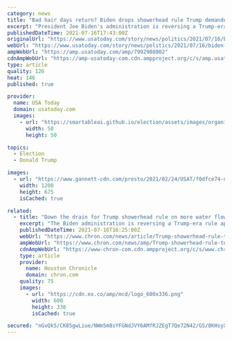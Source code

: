 ```yaml
---
category: news
title: "Bad hair days return? Biden drops showerhead rule Trump demanded for more water, 'perfect' coiffure"
excerpt: "President Joe Biden's administration is reversing a Trump-era rule that allowed more water to flow through showerheads."
publishedDateTime: 2021-07-16T17:43:00Z
originalUrl: "https://www.usatoday.com/story/news/politics/2021/07/16/biden-reverses-showerhead-rule-trump-demanded-perfect-hair/7992908002/"
webUrl: "https://www.usatoday.com/story/news/politics/2021/07/16/biden-reverses-showerhead-rule-trump-demanded-perfect-hair/7992908002/"
ampWebUrl: "https://amp.usatoday.com/amp/7992908002"
cdnAmpWebUrl: "https://amp-usatoday-com.cdn.ampproject.org/c/s/amp.usatoday.com/amp/7992908002"
type: article
quality: 126
heat: 146
published: true

provider:
  name: USA Today
  domain: usatoday.com
  images:
    - url: "https://smartableai.github.io/election/assets/images/organizations/usatoday.com-50x50.jpg"
      width: 50
      height: 50

topics:
  - Election
  - Donald Trump

images:
  - url: "https://www.gannett-cdn.com/presto/2021/02/24/USAT/f0dfce74-db67-49bb-8c0e-2000322cef95-showerhead.png?auto=webp&crop=1044,587,x5,y0&format=pjpg&width=1200"
    width: 1200
    height: 675
    isCached: true

related:
  - title: "Down the drain for Trump showerhead rule on more water flow"
    excerpt: "The Biden administration is reversing a Trump-era rule approved after the former president complained he wasn’t getting wet enough because of limits on water flow from showerheads. Now, with a new president in office,"
    publishedDateTime: 2021-07-16T16:25:00Z
    webUrl: "https://www.chron.com/news/article/Trump-showerhead-rule-to-increase-water-flow-16319053.php"
    ampWebUrl: "https://www.chron.com/news/amp/Trump-showerhead-rule-to-increase-water-flow-16319053.php"
    cdnAmpWebUrl: "https://www-chron-com.cdn.ampproject.org/c/s/www.chron.com/news/amp/Trump-showerhead-rule-to-increase-water-flow-16319053.php"
    type: article
    provider:
      name: Houston Chronicle
      domain: chron.com
    quality: 75
    images:
      - url: "https://cdn.ex.co/amp/mcd/logo_600x336.png"
        width: 600
        height: 336
        isCached: true

secured: "nGvQk5/CK85gwLiue/NWm5m8sYFGNdJVY6AMfRJZEgT7Qe72N42/GS/8KHsyX03cIC0JOqWfsWhmKVgJbbCdNq51BJWK5bI9/VRbtcrtG63ai8k+sxd/cnGTwrxXXHsO2yWywo9J6LJT3nIUYC+HhcAluORLoKFxEsvuI+fxtpzeMEFW+Bn9IBpyYDVmZPhIOD2WyJXayfFkWT0gDWvt7Cq10fwtfZU7GqJoEfLgWz6p7GEX5Pxiv4t83yg3QOyLDuuE87ClJW5AEUcPL5xbx+7qN0FFKWpO2wUBRRg6YIujWISR8EHAFsc2yp0aCtbVVdk3lEdx0E13dFHBZZnn5P/Nf0LlQGCKRQKx7uXMWjk=;Zwk+7U8CUeQOaSKBnh8CXA=="
---
```


